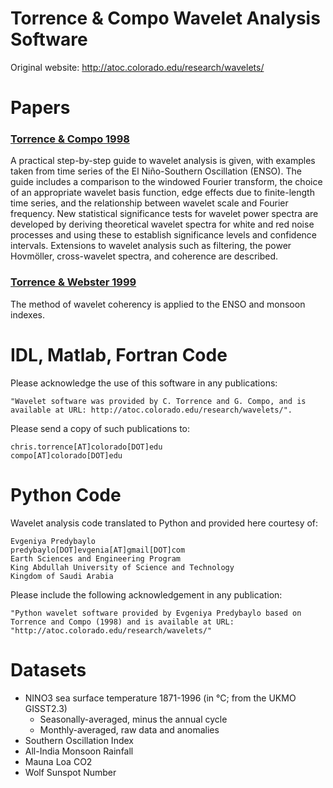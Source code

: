 # Torrence &amp; Compo Wavelet Analysis Software

Original website: http://atoc.colorado.edu/research/wavelets/

# Papers

### [Torrence & Compo 1998](bams_79_01_0061.pdf)
A practical step-by-step guide to wavelet analysis is given, with examples taken from time series of the El Niño-Southern Oscillation (ENSO). The guide includes a comparison to the windowed Fourier transform, the choice of an appropriate wavelet basis function, edge effects due to finite-length time series, and the relationship between wavelet scale and Fourier frequency. New statistical significance tests for wavelet power spectra are developed by deriving theoretical wavelet spectra for white and red noise processes and using these to establish significance levels and confidence intervals. Extensions to wavelet analysis such as filtering, the power Hovmöller, cross-wavelet spectra, and coherence are described.

### [Torrence & Webster 1999](interdecadal.pdf)
The method of wavelet coherency is applied to the ENSO and monsoon indexes.

# IDL, Matlab, Fortran Code

Please acknowledge the use of this software in any publications:
```
"Wavelet software was provided by C. Torrence and G. Compo, and is available at URL: http://atoc.colorado.edu/research/wavelets/". 
```
Please send a copy of such publications to:
```
chris.torrence[AT]colorado[DOT]edu
compo[AT]colorado[DOT]edu
```

# Python Code
Wavelet analysis code translated to Python and provided here courtesy of:
```
Evgeniya Predybaylo
predybaylo[DOT]evgenia[AT]gmail[DOT]com
Earth Sciences and Engineering Program
King Abdullah University of Science and Technology
Kingdom of Saudi Arabia
```
Please include the following acknowledgement in any publication:
```
"Python wavelet software provided by Evgeniya Predybaylo based on Torrence and Compo (1998) and is available at URL: "http://atoc.colorado.edu/research/wavelets/"
```

# Datasets
* NINO3 sea surface temperature 1871-1996 (in °C; from the UKMO GISST2.3)
  - Seasonally-averaged, minus the annual cycle
  - Monthly-averaged, raw data and anomalies
* Southern Oscillation Index
* All-India Monsoon Rainfall
* Mauna Loa CO2
* Wolf Sunspot Number
